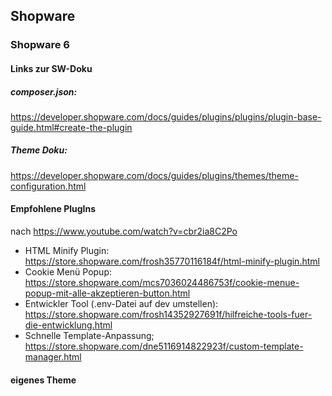 ## Shopware
### Shopware 6
#### Links zur SW-Doku

##### composer.json: 
https://developer.shopware.com/docs/guides/plugins/plugins/plugin-base-guide.html#create-the-plugin

##### Theme Doku: 
https://developer.shopware.com/docs/guides/plugins/themes/theme-configuration.html

#### Empfohlene PlugIns
nach https://www.youtube.com/watch?v=cbr2ia8C2Po
- HTML Minify Plugin: https://store.shopware.com/frosh35770116184f/html-minify-plugin.html
- Cookie Menü Popup: https://store.shopware.com/mcs7036024486753f/cookie-menue-popup-mit-alle-akzeptieren-button.html
- Entwickler Tool (.env-Datei auf dev umstellen): https://store.shopware.com/frosh14352927691f/hilfreiche-tools-fuer-die-entwicklung.html
- Schnelle Template-Anpassung; https://store.shopware.com/dne5116914822923f/custom-template-manager.html

#### eigenes Theme
